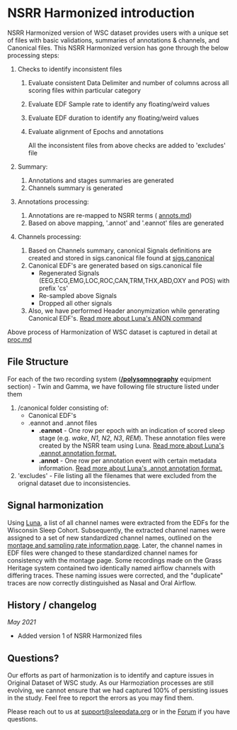 # NSRR Harmonized introduction

NSRR Harmonized version of WSC dataset provides users with a unique set of files with basic validations, summaries of annotations & channels, and Canonical files.  This NSRR Harmonized version has gone through the below processing steps:
1. Checks to identify inconsistent files
    1. Evaluate consistent Data Delimiter and number of columns across all scoring files within particular category 
    2. Evaluate EDF Sample rate to identify any floating/weird values
    3. Evaluate EDF duration to identify any floating/weird values
    4. Evaluate alignment of Epochs and annotations
    
        All the inconsistent files from above checks are added to 'excludes' file

2. Summary:
    1. Annotations and stages summaries are generated
    2. Channels summary is generated 

3. Annotations processing:
    1. Annotations are re-mapped to NSRR terms ( [annots.md](https://gitlab-scm.partners.org/zzz-public/nsrr/-/blob/master/common/annots.md))
    2. Based on above mapping, '.annot' and '.eannot' files are generated

4. Channels processing:
    1. Based on Channels summary, canonical Signals definitions are created and stored in sigs.canonical file found at [sigs.canonical](https://gitlab-scm.partners.org/zzz-public/nsrr/-/blob/master/studies/wsc/sigs.canonical)
    2. Canonical EDF's are generated based on sigs.canonical file
        - Regenerated Signals (EEG,ECG,EMG,LOC,ROC,CAN,TRM,THX,ABD,OXY and POS) with prefix 'cs'
        - Re-sampled above Signals
        - Dropped all other signals
    3. Also, we have performed Header anonymization while generating Canonical EDF's. [Read more about Luna's ANON command](http://zzz.bwh.harvard.edu/luna/ref/manipulations/#anon)


Above process of Harmonization of WSC dataset is captured in detail at [proc.md](https://gitlab-scm.partners.org/zzz-public/nsrr/-/blob/master/studies/wsc/proc.md)


## File Structure

For each of the two recording system (**[/polysomnography](:files_path:/polysomnography)** equipment section) - Twin and Gamma, we have following file structure listed under them

1. /canonical folder consisting of:
   - Canonical EDF's 
   - .eannot and .annot files
      - **.eannot** - One row per epoch with an indication of scored sleep stage (e.g. *wake*, *N1*, *N2*, *N3*, *REM*). These annotation files were created by the NSRR team using Luna. [Read more about Luna's .eannot annotation format.](http://zzz.bwh.harvard.edu/luna/ref/annotations/#annot-files)
      - **.annot** - One row per annotation event with certain metadata information. [Read more about Luna's .annot annotation format.](http://zzz.bwh.harvard.edu/luna/ref/annotations/#eannot-files)
2. 'excludes' - File listing all the filenames that were excluded from the orignal dataset due to inconsistencies.


## Signal harmonization

Using [Luna](http://zzz.bwh.harvard.edu/luna/), a list of all channel names were extracted from the EDFs for the Wisconsin Sleep Cohort. Subsequently, the extracted channel names were assigned to a set of new standardized channel names, outlined on the [montage and sampling rate information page](:pages_path:/montage-and-sampling-rate-information.md). Later, the channel names in EDF files were changed to these standardized channel names for consistency with the montage page. Some recordings made on the Grass Heritage system contained two identically named airflow channels with differing traces. These naming issues were corrected, and the "duplicate" traces are now correctly distinguished as Nasal and Oral Airflow.


## History / changelog

*May 2021*
- Added version 1 of NSRR Harmonized files


## Questions?

Our efforts as part of harmonization is to identify and capture issues in Original Dataset of WSC study. As our Harmoziation processes are still evolving, we cannot ensure that we had captured 100% of persisting issues in the study. Feel free to report the errors as you may find them.

Please reach out to us at support@sleepdata.org or in the [Forum](https://sleepdata.org/forum) if you have questions.
